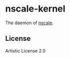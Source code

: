 # nscale-kernel

The daemon of [nscale](http://github.com/nearform/nscale).

License
-------

Artistic License 2.0
